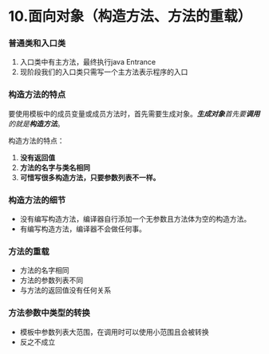 # 10.面向对象（构造方法、方法的重载）

### 普通类和入口类

1. 入口类中有主方法，最终执行java Entrance
2. 现阶段我们的入口类只需写一个主方法表示程序的入口

### 构造方法的特点

要使用模板中的成员变量或成员方法时，首先需要生成对象。_**生成对象**_首先要**调用**的就是_**构造方法**_。

构造方法的特点：

1. **没有返回值**
2. **方法的名字与类名相同**
3. **可惜写很多构造方法，只要参数列表不一样。**

### 构造方法的细节

* 没有编写构造方法，编译器自行添加一个无参数且方法体为空的构造方法。
* 有编写构造方法，编译器不会做任何事。

### 方法的重载

* 方法的名字相同
* 方法的参数列表不同
* 与方法的返回值没有任何关系

### 方法参数中类型的转换

* 模板中参数列表大范围，在调用时可以使用小范围且会被转换
* 反之不成立

